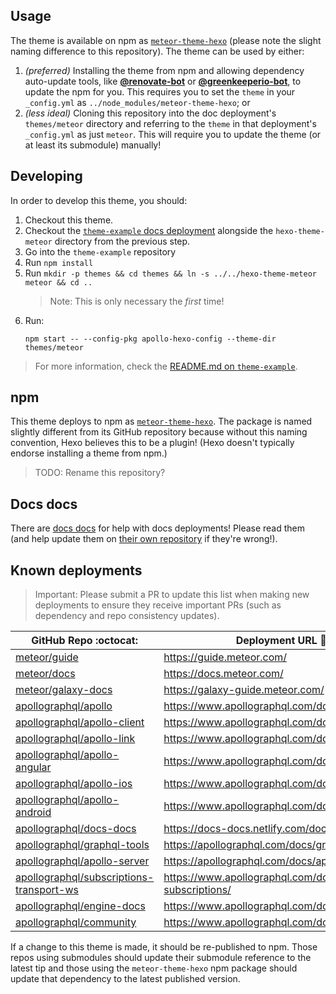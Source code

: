 ## Usage

The theme is available on npm as [`meteor-theme-hexo`](https://npm.im/meteor-theme-hexo) (please note the slight naming difference to this repository).  The theme can be used by either:

1. _(preferred)_ Installing the theme from npm and allowing dependency auto-update tools, like [**@renovate-bot**](https://github.com/renovate-bot) or [**@greenkeeperio-bot**](https://github.com/greenkeeperio-bot), to update the npm for you.  This requires you to set the `theme` in your `_config.yml` as `../node_modules/meteor-theme-hexo`; or
2. _(less ideal)_ Cloning this repository into the doc deployment's `themes/meteor` directory and referring to the `theme` in that deployment's `_config.yml` as just `meteor`.  This will require you to update the theme (or at least its submodule) manually!

## Developing

In order to develop this theme, you should:

1. Checkout this theme.
2. Checkout the [`theme-example` docs deployment](https://github.com/meteor/theme-example) alongside the `hexo-theme-meteor` directory from the previous step.
3. Go into the `theme-example` repository
4. Run `npm install`
5. Run `mkdir -p themes && cd themes && ln -s ../../hexo-theme-meteor meteor && cd ..`
   > Note: This is only necessary the _first_ time!
6. Run:
   ```
   npm start -- --config-pkg apollo-hexo-config --theme-dir themes/meteor
   ```

> For more information, check the [README.md on `theme-example`](https://github.com/meteor/theme-example/blob/master/README.md).

## npm

This theme deploys to npm as [`meteor-theme-hexo`](https://www.npmjs.com/packages/meteor-theme-hexo).  The package is named slightly different from its GitHub repository because without this naming convention, Hexo believes this to be a plugin!  (Hexo doesn't typically endorse installing a theme from npm.)

> TODO: Rename this repository?

## Docs docs

There are [docs docs](https://docs-docs.netlify.com/docs/docs/) for help with docs deployments!  Please read them (and help update them on [their own repository](https://github.com/apollographql/docs-docs/) if they're wrong!).

## Known deployments

> Important: Please submit a PR to update this list when making new deployments to ensure they receive important PRs (such as dependency and repo consistency updates).

| GitHub Repo :octocat:  | Deployment URL :rocket: |
| --- | --- |
| [meteor/guide](https://github.com/meteor/guide/) | https://guide.meteor.com/ |
| [meteor/docs](https://github.com/meteor/docs/) | https://docs.meteor.com/ |
| [meteor/galaxy-docs](https://github.com/meteor/galaxy-docs/) | https://galaxy-guide.meteor.com/ |
| [apollographql/apollo](https://github.com/apollographql/apollo/) | https://www.apollographql.com/docs/ |
| [apollographql/apollo-client](https://github.com/apollographql/apollo-client/) | https://www.apollographql.com/docs/react/ |
| [apollographql/apollo-link](https://github.com/apollographql/apollo-link/) | https://www.apollographql.com/docs/link/ |
| [apollographql/apollo-angular](https://github.com/apollographql/apollo-angular/) | https://www.apollographql.com/docs/angular/ |
| [apollographql/apollo-ios](https://github.com/apollographql/apollo-ios/) | https://www.apollographql.com/docs/ios/ |
| [apollographql/apollo-android](https://github.com/apollographql/apollo-android/) | https://www.apollographql.com/docs/android/ |
| [apollographql/docs-docs](https://github.com/apollographql/docs-docs/) | https://docs-docs.netlify.com/docs/docs/ |
| [apollographql/graphql-tools](https://github.com/apollographql/graphql-tools/) | https://apollographql.com/docs/graphql-tools/ |
| [apollographql/apollo-server](https://github.com/apollographql/apollo-server/) | https://apollographql.com/docs/apollo-server/ |
| [apollographql/subscriptions-transport-ws](https://github.com/apollographql/subscriptions-transport-ws/) | https://www.apollographql.com/docs/graphql-subscriptions/ |
| [apollographql/engine-docs](https://github.com/apollographql/engine-docs/) | https://www.apollographql.com/docs/engine/ |
| [apollographql/community](https://github.com/apollographql/community/) | https://www.apollographql.com/docs/community/ |

If a change to this theme is made, it should be re-published to npm.  Those repos using submodules should update their submodule reference to the latest tip and those using the `meteor-theme-hexo` npm package should update that dependency to the latest published version.
